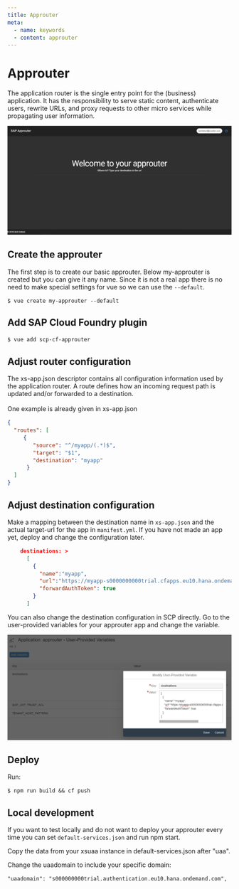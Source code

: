 ```yaml
---
title: Approuter
meta:
  - name: keywords
  - content: approuter
---
```


# Approuter

The application router is the single entry point for the (business) application. It has the responsibility to serve static content, authenticate users, rewrite URLs, and proxy requests to other micro services while propagating user information.

![create 01](./images/result.png)

## Create the approuter

The first step is to create our basic approuter. Below my-approuter is created but you can give it any name. Since it is not a real app there is no need to make special settings for vue so we can use the `--default`.
```
$ vue create my-approuter --default
```

## Add SAP Cloud Foundry plugin

```
$ vue add scp-cf-approuter
```

## Adjust router configuration

The xs-app.json descriptor contains all configuration information used by the application router. A route defines how an incoming request path is updated and/or forwarded to a destination.<br>
<br>
One example is already given in xs-app.json<br>
``` json
{
  "routes": [
     {
        "source": "^/myapp/(.*)$",
        "target": "$1",
        "destination": "myapp"       
      }
  ]
}
```

## Adjust destination configuration

Make a mapping between the destination name in `xs-app.json` and the actual target-url for the app in `manifest.yml`. If you have not made an app yet, deploy and change the configuration later.<br>
``` json
    destinations: >
      [
        {
          "name":"myapp",                                             
          "url":"https://myapp-s0000000000trial.cfapps.eu10.hana.ondemand.com/",    
          "forwardAuthToken": true                                    
        }
      ]
```
You can also change the destination configuration in SCP directly. Go to the user-provided variables for your approuter app and change the variable.<br>

![create 0](./images/approuter-env.png)

## Deploy
Run:
```
$ npm run build && cf push
```


## Local development
If you want to test locally and do not want to deploy your approuter every time you can set `default-services.json` and run npm start.

Copy the data from your xsuaa instance in default-services.json after "uaa".

Change the uaadomain to include your specific domain:

```
"uaadomain": "s000000000trial.authentication.eu10.hana.ondemand.com",
```
